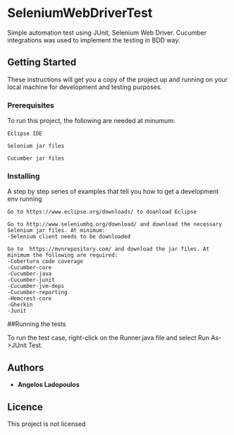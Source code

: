 # SeleniumWebDriverTest

Simple automation test using JUnit, Selenium Web Driver. Cucumber integrations was used to implement the testing in BDD way.

## Getting Started

These instructions will get you a copy of the project up and running on your local machine for development and testing purposes.

### Prerequisites

To run this project, the following are needed at minumum:

```
Eclipse IDE
```
```
Selenium jar files
```
```
Cucumber jar files
```

### Installing

A step by step series of examples that tell you how to get a development env running

```
Go to https://www.eclipse.org/downloads/ to doanload Eclipse
```
```
Go to http://www.seleniumhq.org/download/ and download the necessary Selenium jar files. At minimum:
-Selenium client needs to be downloaded
```
```
Go to  https://mvnrepository.com/ and download the jar files. At minimum the following are required:
-Cobertura code coverage
-Cucumber-core
-Cucumber-java
-Cucumber-junit
-Cucumber-jvm-deps
-Cucumber-reporting
-Hemcrest-core
-Gherkin
-Junit
```

##Running the tests

To run the test case, right-click on the Runner.java file and select Run As->JUnit Test.

## Authors

* **Angelos Ladopoulos**

## Licence

This project is not licensed
